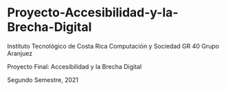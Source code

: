 # Proyecto-Accesibilidad-y-la-Brecha-Digital

Instituto Tecnológico de Costa Rica
Computación y Sociedad GR 40
Grupo Aranjuez

Proyecto Final: Accesibilidad y la Brecha Digital

Segundo Semestre, 2021
